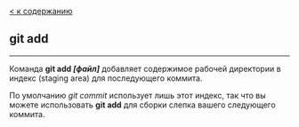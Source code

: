 [< к содержанию](../readme.md)

## git add
---
Команда **git add *[файл]*** добавляет содержимое рабочей директории в индекс (staging area) для последующего коммита.

По умолчанию *git commit* использует лишь этот индекс, так что вы можете использовать **git add** для сборки слепка вашего следующего коммита.